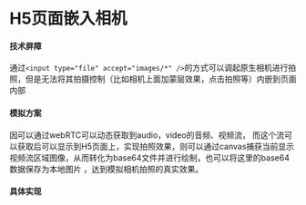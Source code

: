 # H5页面嵌入相机
#### 技术屏障
通过```<input type="file" accept="images/*" />```的方式可以调起原生相机进行拍照，但是无法将其拍摄控制（比如相机上面加蒙层效果，点击拍照等）内嵌到页面内部

#### 模拟方案
因可以通过webRTC可以动态获取到audio，video的音频、视频流， 而这个流可以获取后可以显示到H5页面上，实现拍照效果，则可以通过canvas捕获当前显示视频流区域图像，从而转化为base64文件并进行绘制，也可以将这里的base64数据保存为本地图片 ，达到模拟相机拍照的真实效果。

#### 具体实现

